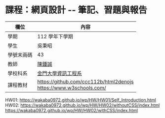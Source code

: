 # 課程：網頁設計 -- 筆記、習題與報告

欄位 | 內容
-----|--------
學期 | 112 學年下學期
學生 |  吳秉昭
學號末兩碼 | 43
教師 | [陳鍾誠](https://www.nqu.edu.tw/educsie/index.php?act=blog&code=list&ids=4)
學校科系 | [金門大學資訊工程系](https://www.nqu.edu.tw/educsie/index.php)
課程教材 | https://github.com/ccc112b/html2denojs <br/> https://www.w3schools.com/
HW01: https://wakaba0972.github.io/wp/HW/HW01/Self_Introduction.html
HW02: https://wakaba0972.github.io/wp/HW/HW02/withoutCSS/index.html
      https://wakaba0972.github.io/wp/HW/HW02/withCSS/index.html                        
                    

